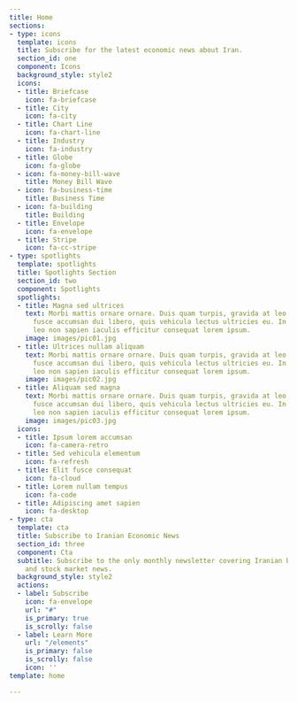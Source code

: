 ```yaml
---
title: Home
sections:
- type: icons
  template: icons
  title: Subscribe for the latest economic news about Iran.
  section_id: one
  component: Icons
  background_style: style2
  icons:
  - title: Briefcase
    icon: fa-briefcase
  - title: City
    icon: fa-city
  - title: Chart Line
    icon: fa-chart-line
  - title: Industry
    icon: fa-industry
  - title: Globe
    icon: fa-globe
  - icon: fa-money-bill-wave
    title: Money Bill Wave
  - icon: fa-business-time
    title: Business Time
  - icon: fa-building
    title: Building
  - title: Envelope
    icon: fa-envelope
  - title: Stripe
    icon: fa-cc-stripe
- type: spotlights
  template: spotlights
  title: Spotlights Section
  section_id: two
  component: Spotlights
  spotlights:
  - title: Magna sed ultrices
    text: Morbi mattis ornare ornare. Duis quam turpis, gravida at leo elementum elit
      fusce accumsan dui libero, quis vehicula lectus ultricies eu. In convallis amet
      leo non sapien iaculis efficitur consequat lorem ipsum.
    image: images/pic01.jpg
  - title: Ultrices nullam aliquam
    text: Morbi mattis ornare ornare. Duis quam turpis, gravida at leo elementum elit
      fusce accumsan dui libero, quis vehicula lectus ultricies eu. In convallis amet
      leo non sapien iaculis efficitur consequat lorem ipsum.
    image: images/pic02.jpg
  - title: Aliquam sed magna
    text: Morbi mattis ornare ornare. Duis quam turpis, gravida at leo elementum elit
      fusce accumsan dui libero, quis vehicula lectus ultricies eu. In convallis amet
      leo non sapien iaculis efficitur consequat lorem ipsum.
    image: images/pic03.jpg
  icons:
  - title: Ipsum lorem accumsan
    icon: fa-camera-retro
  - title: Sed vehicula elementum
    icon: fa-refresh
  - title: Elit fusce consequat
    icon: fa-cloud
  - title: Lorem nullam tempus
    icon: fa-code
  - title: Adipiscing amet sapien
    icon: fa-desktop
- type: cta
  template: cta
  title: Subscribe to Iranian Economic News
  section_id: three
  component: Cta
  subtitle: Subscribe to the only monthly newsletter covering Iranian business, economic,
    and stock market news.
  background_style: style2
  actions:
  - label: Subscribe
    icon: fa-envelope
    url: "#"
    is_primary: true
    is_scrolly: false
  - label: Learn More
    url: "/elements"
    is_primary: false
    is_scrolly: false
    icon: ''
template: home

---
```

